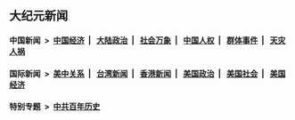 ## 大纪元新闻

#### 中国新闻 &nbsp;>&nbsp; [中国经济](indexes/ncid283/README.md?11171245) &nbsp;| &nbsp; [大陆政治](indexes/ncid277/README.md?11171245) &nbsp;| &nbsp; [社会万象](indexes/ncid282/README.md?11171245) &nbsp;| &nbsp; [中国人权](indexes/ncid278/README.md?11171245) &nbsp;| &nbsp; [群体事件](indexes/ncid279/README.md?11171245) &nbsp;| &nbsp; [天灾人祸](indexes/ncid280/README.md?11171245)

#### 国际新闻 &nbsp;>&nbsp; [美中关系](indexes/nf1412576/README.md?11171245) &nbsp;| &nbsp; [台湾新闻](indexes/ncid1349361/README.md?11171245) &nbsp;| &nbsp; [香港新闻](indexes/ncid1349362/README.md?11171245) &nbsp;| &nbsp; [美国政治](indexes/ncid1078159/README.md?11171245) &nbsp;| &nbsp; [美国社会](indexes/ncid1078160/README.md?11171245) &nbsp;| &nbsp; [美国经济](indexes/ncid1078158/README.md?11171245)

#### 特别专题 &nbsp;>&nbsp; [中共百年历史](https://github.com/epoch-news/epoch-special/blob/master/README.md?11171245)  
